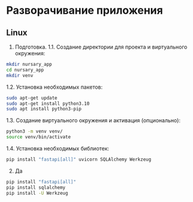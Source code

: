# Разворачивание приложения
## Linux

1. Подготовка.
1.1. Создание директории для проекта и виртуального окружения:
```bash
mkdir nursary_app
cd nursary_app
mkdir venv
```
1.2. Установка необходимых пакетов:
```bash
sudo apt-get update
sudo apt-get install python3.10
sudo apt install python3-pip
```
1.3. Создание виртуального окружения и активация (опционально):
```bash
python3 -m venv venv/
source venv/bin/activate
```
1.4. Установка необходимых библиотек:
```bash
pip install "fastapi[all]" uvicorn SQLAlchemy Werkzeug

```


2. Да
```bash
pip install "fastapi[all]"
pip install sqlalchemy
pip install -U Werkzeug
```
